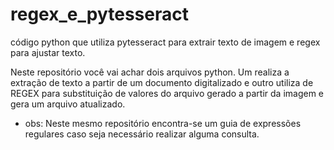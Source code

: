 # regex_e_pytesseract
código python que utiliza pytesseract para extrair texto de imagem e regex para ajustar texto.

Neste repositório você vai achar dois arquivos python. Um realiza a extração de texto a partir de um documento digitalizado e outro utiliza de REGEX para substituição de valores do arquivo gerado a partir da imagem e gera um arquivo atualizado. 

- obs: Neste mesmo repositório encontra-se um guia de expressões regulares caso seja necessário realizar alguma consulta.
